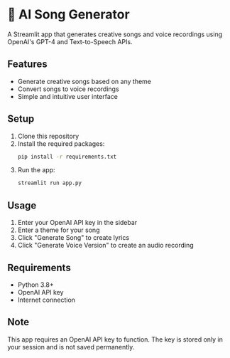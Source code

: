 # 🎵 AI Song Generator

A Streamlit app that generates creative songs and voice recordings using OpenAI's GPT-4 and Text-to-Speech APIs.

## Features

- Generate creative songs based on any theme
- Convert songs to voice recordings
- Simple and intuitive user interface

## Setup

1. Clone this repository
2. Install the required packages:
   ```bash
   pip install -r requirements.txt
   ```
3. Run the app:
   ```bash
   streamlit run app.py
   ```

## Usage

1. Enter your OpenAI API key in the sidebar
2. Enter a theme for your song
3. Click "Generate Song" to create lyrics
4. Click "Generate Voice Version" to create an audio recording

## Requirements

- Python 3.8+
- OpenAI API key
- Internet connection

## Note

This app requires an OpenAI API key to function. The key is stored only in your session and is not saved permanently. 